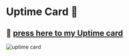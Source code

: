 # Uptime Card 🧮

## 🧮 [press here to my Uptime card](https://github.com/jrspowers/Homeassistant-config/blob/master/dashboards/dashboard1/uptime_card/uptime_card.yaml)

![uptime card](https://user-images.githubusercontent.com/60328474/118397739-cba51080-b655-11eb-80d0-9863b882d907.png)
